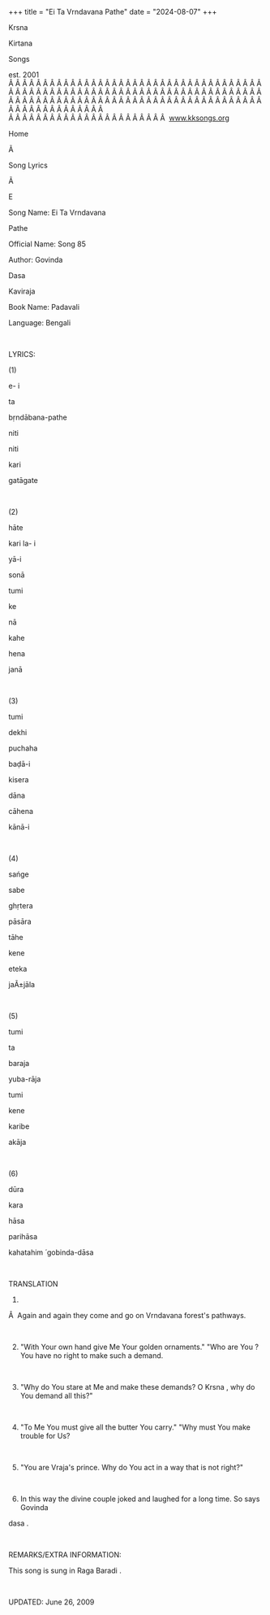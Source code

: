 +++ 
title = "Ei Ta Vrndavana Pathe"
date = "2024-08-07"
+++

Krsna
 
Kirtana
 
Songs

est. 2001
Â Â Â Â Â Â Â Â Â Â Â Â Â Â Â Â Â Â Â Â Â Â Â Â Â Â Â Â Â Â Â Â Â Â Â Â Â Â Â Â Â Â Â Â Â Â Â Â Â Â Â Â Â Â Â Â Â Â Â Â Â Â Â Â Â Â Â Â Â Â Â Â Â Â Â Â Â Â Â Â Â Â Â Â Â Â Â Â Â Â Â Â Â Â Â Â Â Â Â Â Â Â Â Â Â Â Â Â Â Â Â Â Â Â Â Â Â Â Â Â Â Â Â Â Â  
Â Â Â Â Â Â Â Â Â Â Â Â Â Â Â Â Â Â Â Â Â Â Â  
www.kksongs.org








Home


Ã 
 
Song Lyrics
 
Ã 
 
E


Song Name: 
Ei
 Ta 
Vrndavana
 
Pathe


Official Name: Song 85


Author: 
Govinda
 
Dasa
 
Kaviraja


Book Name: 
Padavali


Language: 
Bengali


 


LYRICS:


(1)


e-
i
 
ta
 
bṛndābana-pathe


niti
 
niti
 
kari
 
gatāgate


 


(2)


hāte
 
kari
 la-
i
 
yā-i


sonā


tumi
 
ke
 
nā
 
kahe


hena
 
janā


 


(3)


tumi
 
dekhi
 
puchaha
 
baḍā-i


kisera
 
dāna
 
cāhena
 
kānā-i


 


(4)


sańge
 
sabe
 
ghṛtera
 
pāsāra


tāhe
 
kene
 
eteka
 
jaÃ±jāla


 


(5)


tumi
 
ta
 
baraja
 
yuba-rāja


tumi
 
kene
 
karibe
 
akāja


 


(6)


dūra
 
kara
 
hāsa
 
parihāsa


kahatahim
́ 
gobinda-dāsa


 


TRANSLATION


1)
Â  
Again and again they come and go on 
Vrndavana
 forest's pathways. 


 


2) "With Your own hand
give Me 
Your
 golden ornaments." "Who are 
You
? You have no right to make such a demand.


 


3) "Why do 
You
 stare at Me and make these demands? O 
Krsna
, why do 
You
 demand all
this?"


 


4) "To Me You must
give all the butter 
You
 carry." "Why must 
You
 make trouble for Us?


 


5) "You are 
Vraja's
 prince. Why do 
You
 act in
a way that is not right?"


 


6) In this way the divine
couple joked and laughed for a long time. So says 
Govinda


dasa
.


 


REMARKS/EXTRA INFORMATION:


This
song is sung in Raga 
Baradi
.


 


UPDATED:
 June 26, 2009